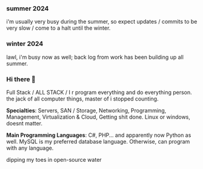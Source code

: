 ### summer 2024
i'm usually very busy during the summer, so expect updates / commits to be very slow / come to a halt until the winter. 

### winter 2024
lawl, i'm busy now as well; back log from work has been building up all summer.

### Hi there 👋

Full Stack / ALL STACK / I r program everything and do everything person. the jack of all computer things, master of i stopped counting.

**Specialties**: Servers, SAN / Storage, Networking, Programming, Management, Virtualization & Cloud, Getting shit done. Linux or windows, doesnt matter. 

**Main Programming Languages**: C#, PHP... and apparently now Python as well. MySQL is my preferred database language. Otherwise, can program with any language.

dipping my toes in open-source water 
<!--
**HotNoob/HotNoob** is a ✨ _special_ ✨ repository because its `README.md` (this file) appears on your GitHub profile.

Here are some ideas to get you started:

- 🔭 I’m currently working on ...
- 🌱 I’m currently learning ...
- 👯 I’m looking to collaborate on ...
- 🤔 I’m looking for help with ...
- 💬 Ask me about ...
- 📫 How to reach me: ...
- 😄 Pronouns: ...
- ⚡ Fun fact: ...
-->
